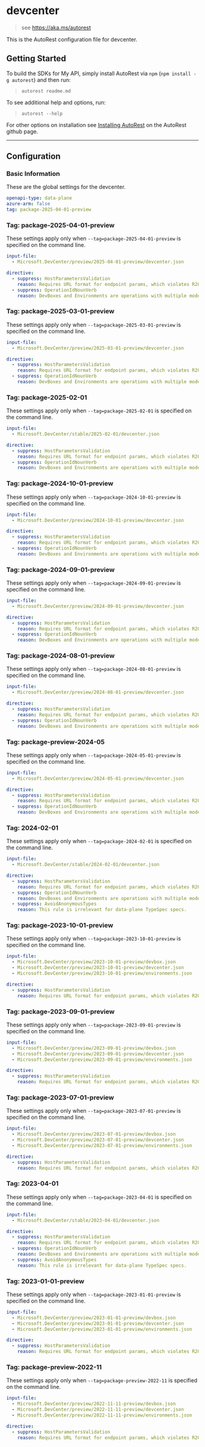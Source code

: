 # devcenter

> see https://aka.ms/autorest

This is the AutoRest configuration file for devcenter.

## Getting Started

To build the SDKs for My API, simply install AutoRest via `npm` (`npm install -g autorest`) and then run:

> `autorest readme.md`

To see additional help and options, run:

> `autorest --help`

For other options on installation see [Installing AutoRest](https://aka.ms/autorest/install) on the AutoRest github page.

---

## Configuration

### Basic Information

These are the global settings for the devcenter.

``` yaml
openapi-type: data-plane
azure-arm: false
tag: package-2025-04-01-preview
```

### Tag: package-2025-04-01-preview

These settings apply only when `--tag=package-2025-04-01-preview` is specified on the command line.

``` yaml $(tag) == 'package-2025-03-01-preview'
input-file:
  - Microsoft.DevCenter/preview/2025-04-01-preview/devcenter.json

directive:
  - suppress: HostParametersValidation
    reason: Requires URL format for endpoint params, which violates R2003 and causes problems with codegen.
  - suppress: OperationIdNounVerb
    reason: DevBoxes and Environments are operations with multiple models.
```

### Tag: package-2025-03-01-preview

These settings apply only when `--tag=package-2025-03-01-preview` is specified on the command line.

``` yaml $(tag) == 'package-2025-03-01-preview'
input-file:
  - Microsoft.DevCenter/preview/2025-03-01-preview/devcenter.json

directive:
  - suppress: HostParametersValidation
    reason: Requires URL format for endpoint params, which violates R2003 and causes problems with codegen.
  - suppress: OperationIdNounVerb
    reason: DevBoxes and Environments are operations with multiple models.
```

### Tag: package-2025-02-01

These settings apply only when `--tag=package-2025-02-01` is specified on the command line.

``` yaml $(tag) == 'package-2025-02-01'
input-file:
  - Microsoft.DevCenter/stable/2025-02-01/devcenter.json

directive:
  - suppress: HostParametersValidation
    reason: Requires URL format for endpoint params, which violates R2003 and causes problems with codegen.
  - suppress: OperationIdNounVerb
    reason: DevBoxes and Environments are operations with multiple models.
```

### Tag: package-2024-10-01-preview

These settings apply only when `--tag=package-2024-10-01-preview` is specified on the command line.

``` yaml $(tag) == 'package-2024-10-01-preview'
input-file:
  - Microsoft.DevCenter/preview/2024-10-01-preview/devcenter.json

directive:
  - suppress: HostParametersValidation
    reason: Requires URL format for endpoint params, which violates R2003 and causes problems with codegen.
  - suppress: OperationIdNounVerb
    reason: DevBoxes and Environments are operations with multiple models.
```

### Tag: package-2024-09-01-preview

These settings apply only when `--tag=package-2024-09-01-preview` is specified on the command line.

``` yaml $(tag) == 'package-2024-09-01-preview'
input-file:
  - Microsoft.DevCenter/preview/2024-09-01-preview/devcenter.json

directive:
  - suppress: HostParametersValidation
    reason: Requires URL format for endpoint params, which violates R2003 and causes problems with codegen.
  - suppress: OperationIdNounVerb
    reason: DevBoxes and Environments are operations with multiple models.
```

### Tag: package-2024-08-01-preview

These settings apply only when `--tag=package-2024-08-01-preview` is specified on the command line.

``` yaml $(tag) == 'package-2024-08-01-preview'
input-file:
  - Microsoft.DevCenter/preview/2024-08-01-preview/devcenter.json

directive:
  - suppress: HostParametersValidation
    reason: Requires URL format for endpoint params, which violates R2003 and causes problems with codegen.
  - suppress: OperationIdNounVerb
    reason: DevBoxes and Environments are operations with multiple models.
```

### Tag: package-preview-2024-05

These settings apply only when `--tag=package-2024-05-01-preview` is specified on the command line.

```yaml $(tag) == 'package-2024-05-01-preview'
input-file:
  - Microsoft.DevCenter/preview/2024-05-01-preview/devcenter.json

directive:
  - suppress: HostParametersValidation
    reason: Requires URL format for endpoint params, which violates R2003 and causes problems with codegen
  - suppress: OperationIdNounVerb
    reason: DevBoxes and Environments are operations with multiple models.
```

### Tag: 2024-02-01

These settings apply only when `--tag=package-2024-02-01` is specified on the command line.

``` yaml $(tag) == 'package-2024-02-01'
input-file:
  - Microsoft.DevCenter/stable/2024-02-01/devcenter.json

directive:
  - suppress: HostParametersValidation
    reason: Requires URL format for endpoint params, which violates R2003 and causes problems with codegen
  - suppress: OperationIdNounVerb
    reason: DevBoxes and Environments are operations with multiple models.
  - suppress: AvoidAnonymousTypes
    reason: This rule is irrelevant for data-plane TypeSpec specs.
```

### Tag: package-2023-10-01-preview

These settings apply only when `--tag=package-2023-10-01-preview` is specified on the command line.

``` yaml $(tag) == 'package-2023-10-01-preview'
input-file:
  - Microsoft.DevCenter/preview/2023-10-01-preview/devbox.json
  - Microsoft.DevCenter/preview/2023-10-01-preview/devcenter.json
  - Microsoft.DevCenter/preview/2023-10-01-preview/environments.json

directive:
  - suppress: HostParametersValidation
    reason: Requires URL format for endpoint params, which violates R2003 and causes problems with codegen
```

### Tag: package-2023-09-01-preview

These settings apply only when `--tag=package-2023-09-01-preview` is specified on the command line.

``` yaml $(tag) == 'package-2023-09-01-preview'
input-file:
  - Microsoft.DevCenter/preview/2023-09-01-preview/devbox.json
  - Microsoft.DevCenter/preview/2023-09-01-preview/devcenter.json
  - Microsoft.DevCenter/preview/2023-09-01-preview/environments.json

directive:
  - suppress: HostParametersValidation
    reason: Requires URL format for endpoint params, which violates R2003 and causes problems with codegen
```

### Tag: package-2023-07-01-preview

These settings apply only when `--tag=package-2023-07-01-preview` is specified on the command line.

``` yaml $(tag) == 'package-2023-07-01-preview'
input-file:
  - Microsoft.DevCenter/preview/2023-07-01-preview/devbox.json
  - Microsoft.DevCenter/preview/2023-07-01-preview/devcenter.json
  - Microsoft.DevCenter/preview/2023-07-01-preview/environments.json

directive:
  - suppress: HostParametersValidation
    reason: Requires URL format for endpoint params, which violates R2003 and causes problems with codegen
```

### Tag: 2023-04-01

These settings apply only when `--tag=package-2023-04-01` is specified on the command line.

``` yaml $(tag) == 'package-2023-04-01'
input-file:
  - Microsoft.DevCenter/stable/2023-04-01/devcenter.json

directive:
  - suppress: HostParametersValidation
    reason: Requires URL format for endpoint params, which violates R2003 and causes problems with codegen
  - suppress: OperationIdNounVerb
    reason: DevBoxes and Environments are operations with multiple models.
  - suppress: AvoidAnonymousTypes
    reason: This rule is irrelevant for data-plane TypeSpec specs.
```

### Tag: 2023-01-01-preview

These settings apply only when `--tag=package-2023-01-01-preview` is specified on the command line.

``` yaml $(tag) == 'package-2023-01-01-preview'
input-file:
  - Microsoft.DevCenter/preview/2023-01-01-preview/devbox.json
  - Microsoft.DevCenter/preview/2023-01-01-preview/devcenter.json
  - Microsoft.DevCenter/preview/2023-01-01-preview/environments.json

directive:
  - suppress: HostParametersValidation
    reason: Requires URL format for endpoint params, which violates R2003 and causes problems with codegen
```

### Tag: package-preview-2022-11

These settings apply only when `--tag=package-preview-2022-11` is specified on the command line.

``` yaml $(tag) == 'package-preview-2022-11'
input-file:
  - Microsoft.DevCenter/preview/2022-11-11-preview/devbox.json
  - Microsoft.DevCenter/preview/2022-11-11-preview/devcenter.json
  - Microsoft.DevCenter/preview/2022-11-11-preview/environments.json

directive:
  - suppress: HostParametersValidation
    reason: Requires URL format for endpoint params, which violates R2003 and causes problems with codegen
```
